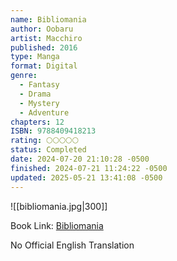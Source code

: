 ```yaml
---
name: Bibliomania
author: Oobaru
artist: Macchiro
published: 2016
type: Manga
format: Digital
genre:
  - Fantasy
  - Drama
  - Mystery
  - Adventure
chapters: 12
ISBN: 9788409418213
rating: 🌕🌕🌕🌕🌕
status: Completed
date: 2024-07-20 21:10:28 -0500
finished: 2024-07-21 11:24:22 -0500
updated: 2025-05-21 13:41:08 -0500
---
```


![[bibliomania.jpg|300]]

Book Link: [Bibliomania](https://anilist.co/manga/126135/Bibliomania)

No Official English Translation
